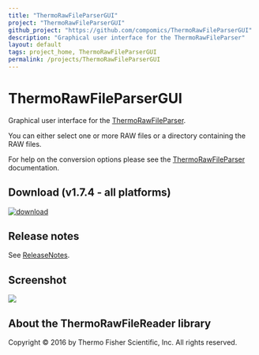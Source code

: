 ```yaml
---
title: "ThermoRawFileParserGUI"
project: "ThermoRawFileParserGUI"
github_project: "https://github.com/compomics/ThermoRawFileParserGUI"
description: "Graphical user interface for the ThermoRawFileParser"
layout: default
tags: project_home, ThermoRawFileParserGUI
permalink: /projects/ThermoRawFileParserGUI
---
```


# ThermoRawFileParserGUI
Graphical user interface for the [ThermoRawFileParser](/projects/ThermoRawFileParser).

You can either select one or more RAW files or a directory containing the RAW files.

For help on the conversion options please see the [ThermoRawFileParser](/projects/ThermoRawFileParser) documentation.

## Download (v1.7.4 - all platforms)
[![download](https://github.com/compomics/ThermoRawFileParserGUI/wiki/images/download_button.png)](https://genesis.ugent.be/maven2/no/uib/thermo-raw-file-parser-gui/ThermoRawFileParserGUI/1.7.4/ThermoRawFileParserGUI-1.7.4.zip)

## Release notes
See [ReleaseNotes](/projects/ThermoRawFileParserGUI/wiki/ReleaseNotes).

## Screenshot

![](https://github.com/compomics/ThermoRawFileParserGUI/wiki/images/ThermoRawFileParserGUI.png)

## About the ThermoRawFileReader library

Copyright © 2016 by Thermo Fisher Scientific, Inc. All rights reserved.

